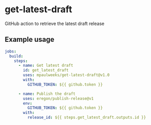 # get-latest-draft

GitHub action to retrieve the latest draft release

## Example usage

```yaml
jobs:
  build:
    steps:
      - name: Get latest draft
        id: get_latest_draft
        uses: mpaulweeks/get-latest-draft@v1.0
        with:
          GITHUB_TOKEN: ${{ github.token }}

      - name: Publish the draft
        uses: eregon/publish-release@v1
        env:
          GITHUB_TOKEN: ${{ github.token }}
        with:
          release_id: ${{ steps.get_latest_draft.outputs.id }}
```
